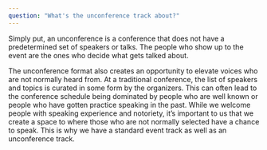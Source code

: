 ```yaml
---
question: "What's the unconference track about?"
---
```


Simply put, an unconference is a conference that does not have a predetermined set of speakers or talks. The people who
show up to the event are the ones who decide what gets talked about.

The unconference format also creates an opportunity to elevate voices who are not normally heard from. At a traditional
conference, the list of speakers and topics is curated in some form by the organizers. This can often lead to the
conference schedule being dominated by people who are well known or people who have gotten practice speaking in the past.
While we welcome people with speaking experience and notoriety, it’s important to us that we create a space to where
those who are not normally selected have a chance to speak. This is why we have a standard event track as well as an unconference track.
